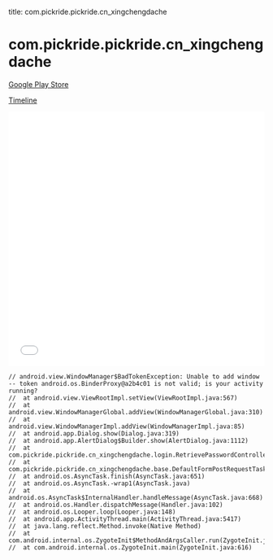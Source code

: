 title: com.pickride.pickride.cn_xingchengdache

# com.pickride.pickride.cn_xingchengdache

[Google Play Store](https://play.google.com/store/apps/details?id=com.pickride.pickride.cn_xingchengdache)

[Timeline](./vis-timeline.html)

<iframe src="./vis-timeline.html" width="100%" height="500px" style="border:none;"></iframe>

```
// android.view.WindowManager$BadTokenException: Unable to add window -- token android.os.BinderProxy@a2b4c01 is not valid; is your activity running?
// 	at android.view.ViewRootImpl.setView(ViewRootImpl.java:567)
// 	at android.view.WindowManagerGlobal.addView(WindowManagerGlobal.java:310)
// 	at android.view.WindowManagerImpl.addView(WindowManagerImpl.java:85)
// 	at android.app.Dialog.show(Dialog.java:319)
// 	at android.app.AlertDialog$Builder.show(AlertDialog.java:1112)
// 	at com.pickride.pickride.cn_xingchengdache.login.RetrievePasswordController.requestFinished(RetrievePasswordController.java:84)
// 	at com.pickride.pickride.cn_xingchengdache.base.DefaultFormPostRequestTask.onPostExecute(DefaultFormPostRequestTask.java:71)
// 	at android.os.AsyncTask.finish(AsyncTask.java:651)
// 	at android.os.AsyncTask.-wrap1(AsyncTask.java)
// 	at android.os.AsyncTask$InternalHandler.handleMessage(AsyncTask.java:668)
// 	at android.os.Handler.dispatchMessage(Handler.java:102)
// 	at android.os.Looper.loop(Looper.java:148)
// 	at android.app.ActivityThread.main(ActivityThread.java:5417)
// 	at java.lang.reflect.Method.invoke(Native Method)
// 	at com.android.internal.os.ZygoteInit$MethodAndArgsCaller.run(ZygoteInit.java:726)
// 	at com.android.internal.os.ZygoteInit.main(ZygoteInit.java:616)

```



